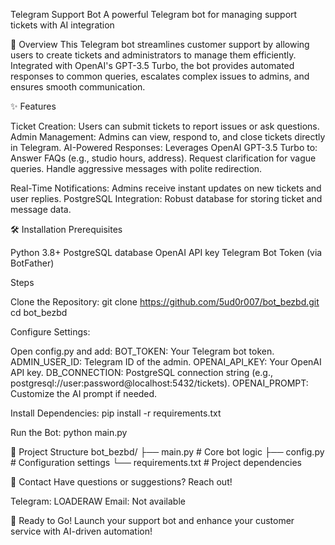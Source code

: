 
  
  Telegram Support Bot
  A powerful Telegram bot for managing support tickets with AI integration



📖 Overview
This Telegram bot streamlines customer support by allowing users to create tickets and administrators to manage them efficiently. Integrated with OpenAI's GPT-3.5 Turbo, the bot provides automated responses to common queries, escalates complex issues to admins, and ensures smooth communication.

✨ Features

Ticket Creation: Users can submit tickets to report issues or ask questions.
Admin Management: Admins can view, respond to, and close tickets directly in Telegram.
AI-Powered Responses: Leverages OpenAI GPT-3.5 Turbo to:
Answer FAQs (e.g., studio hours, address).
Request clarification for vague queries.
Handle aggressive messages with polite redirection.


Real-Time Notifications: Admins receive instant updates on new tickets and user replies.
PostgreSQL Integration: Robust database for storing ticket and message data.


🛠️ Installation
Prerequisites

Python 3.8+
PostgreSQL database
OpenAI API key
Telegram Bot Token (via BotFather)

Steps

Clone the Repository:
git clone https://github.com/5ud0r007/bot_bezbd.git
cd bot_bezbd


Configure Settings:

Open config.py and add:
BOT_TOKEN: Your Telegram bot token.
ADMIN_USER_ID: Telegram ID of the admin.
OPENAI_API_KEY: Your OpenAI API key.
DB_CONNECTION: PostgreSQL connection string (e.g., postgresql://user:password@localhost:5432/tickets).
OPENAI_PROMPT: Customize the AI prompt if needed.




Install Dependencies:
pip install -r requirements.txt


Run the Bot:
python main.py




📂 Project Structure
bot_bezbd/
├── main.py               # Core bot logic
├── config.py             # Configuration settings
└── requirements.txt      # Project dependencies


🤝 Contact
Have questions or suggestions? Reach out!

Telegram: LOADERAW
Email: Not available


🚀 Ready to Go!
Launch your support bot and enhance your customer service with AI-driven automation!
